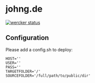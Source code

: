 # johng.de 

[![wercker status](https://app.wercker.com/status/3f8058f3fe561abbca799c5e5cec6260/m/ "wercker status")](https://app.wercker.com/project/byKey/3f8058f3fe561abbca799c5e5cec6260)
## Configuration

Please add a config.sh to deploy:

    HOST=''
    USER=''
    PASS=''
    TARGETFOLDER='/'
    SOURCEFOLDER='/full/path/to/public/dir'

